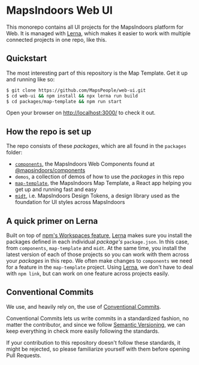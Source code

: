 # MapsIndoors Web UI

This monorepo contains all UI projects for the MapsIndoors platform for Web. It is managed with [Lerna](https://lerna.js.org), which makes it easier to work with multiple connected projects in one repo, like this.

## Quickstart

The most interesting part of this repository is the Map Template. Get it up and running like so:

```zsh
$ git clone https://github.com/MapsPeople/web-ui.git
$ cd web-ui && npm install && npx lerna run build
$ cd packages/map-template && npm run start
```
Open your browser on [http://localhost:3000/](http://localhost:3000/) to check it out.

## How the repo is set up

The repo consists of these _packages_, which are all found in the `packages` folder:

- [`components`](https://github.com/MapsPeople/web-ui/blob/main/packages/components/README.md), the MapsIndoors Web Components found at [@mapsindoors/components](https://www.npmjs.com/package/@mapsindoors/components)
- `demos`, a collection of demos of how to use the _packages_ in this repo
- [`map-template`](https://github.com/MapsPeople/web-ui/blob/main/packages/map-template/README.md), the MapsIndoors Map Template, a React app helping you get up and running fast and easy
- [`midt`](https://github.com/MapsPeople/web-ui/blob/main/packages/midt/README.md), i.e. MapsIndoors Design Tokens, a design library used as the foundation for UI styles across MapsIndoors

## A quick primer on Lerna

Built on top of [npm's Workspaces feature](https://docs.npmjs.com/cli/v9/using-npm/workspaces?v=true), [Lerna](https://lerna.js.org) makes sure you install the packages defined in each individual _package's_ `package.json`. In this case, from `components`, `map-template` and `midt`. At the same time, you install the latest version of each of those projects so you can work with them across your _packages_ in this repo. We often make changes to `components` we need for a feature in the `map-template` project. Using [Lerna](https://lerna.js.org), we don't have to deal with `npm link`, but can work on one feature across projects easily.

## Conventional Commits

We use, and heavily rely on, the use of [Conventional Commits](https://www.conventionalcommits.org/en/v1.0.0/).

Conventional Commits lets us write commits in a standardized fashion, no matter the contributor, and since we follow [Semantic Versioning](https://semver.org), we can keep everything in check more easily following the standards.

If your contribution to this repository doesn't follow these standards, it might be rejected, so please familiarize yourself with them before opening Pull Requests.
